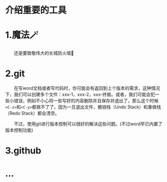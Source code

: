 # 介绍重要的工具

# 1.魔法🪄

&emsp;&emsp;还是要致敬伟大的长城防火墙🫡

# 2.git

&emsp;&emsp;在写word文档或者写代码时，你可能会有返回到上个版本的需求，这种情况下，我们可以创建多个文件：xxx-1，xxx-2，xxx-终极。或者，我们可能会犯一些小错误，例如不小心将一些写好的内容删除并且保存并退出了，那么这个时候`<C-z>`和`<C-y>`都救不了了，因为一旦退出文件，撤销栈（Undo Stack）和重做栈（Redo Stack）都会清空。

&emsp;&emsp;不过，使用git进行版本控制可以很好的解决这些问题。(不过word早已内置了版本控制功能)


# 3.github



# ...
